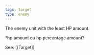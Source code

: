 ```yaml
---
tags: target
type: enemy
---
```


The enemy unit with the least HP amount.

*hp amount ou hp percentage amount?

See: [[Target]]